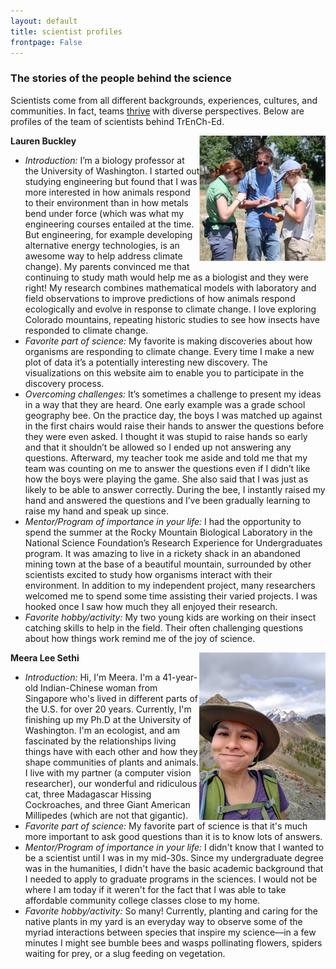 ```yaml
---
layout: default
title: scientist profiles
frontpage: False
---
```


<h3>The stories of the people behind the science</h3>       
 
<p>Scientists come from all different backgrounds, experiences, cultures, and communities. In fact, teams <a href="https://hbr.org/2016/11/why-diverse-teams-are-smarter">thrive</a> with diverse perspectives. Below are profiles of the team of scientists behind TrEnCh-Ed.</p>
<p></p>
<p><strong>Lauren Buckley</strong>
<img align="right" width="40%" src="/assets/images/Buckley.png">  
<ul>
 <li><i>Introduction:</i> I’m a biology professor at the University of Washington. I started out studying engineering but found that I was more interested in how animals respond to their environment than in how metals bend under force (which was what my engineering courses entailed at the time. But engineering, for example developing alternative energy technologies, is an awesome way to help address climate change). My parents convinced me that continuing to study math would help me as a biologist and they were right! My research combines mathematical models with laboratory and field observations to improve predictions of how animals respond ecologically and evolve in response to climate change. I love exploring Colorado mountains, repeating historic studies to see how insects have responded to climate change.</li>      
<li><i>Favorite part of science:</i> My favorite is making discoveries about how organisms are responding to climate change. Every time I make a new plot of data it’s a potentially interesting new discovery. The visualizations on this website aim to enable you to participate in the discovery process.</li> 
<li><i>Overcoming challenges:</i> It’s sometimes a challenge to present my ideas in a way that they are heard. One early example was a grade school geography bee. On the practice day, the boys I was matched up against in the first chairs would raise their hands to answer the questions before they were even asked. I thought it was stupid to raise hands so early and that it shouldn’t be allowed so I ended up not answering any questions. Afterward, my teacher took me aside and told me that my team was counting on me to answer the questions even if I didn’t like how the boys were playing the game. She also said that I was just as likely to be able to answer correctly. During the bee, I instantly raised my hand and answered the questions and I’ve been gradually learning to raise my hand and speak up since.</li>   
<li><i>Mentor/Program of importance in your life:</i> I had the opportunity to spend the summer at the Rocky Mountain Biological Laboratory in the National Science Foundation’s Research Experience for Undergraduates program. It was amazing to live in a rickety shack in an abandoned mining town at the base of a beautiful mountain, surrounded by other scientists excited to study how organisms interact with their environment. In addition to my independent project, many researchers welcomed me to spend some time assisting their varied projects. I was hooked once I saw how much they all enjoyed their research.</li> 
<li><i>Favorite hobby/activity:</i> My two young kids are working on their insect catching skills to help in the field. Their often challenging questions about how things work remind me of the joy of science.</li></ul></p>   
<p></p>
<p><strong>Meera Lee Sethi</strong>
<img align="right" width="40%" src="/assets/images/Sethi.jpg">  
<ul>
 <li><i>Introduction:</i> Hi, I'm Meera. I'm a 41-year-old Indian-Chinese woman from Singapore who's lived in different parts of the U.S. for over 20 years. Currently, I'm finishing up my Ph.D at the University of Washington. I'm an ecologist, and am fascinated by the relationships living things have with each other and how they shape communities of plants and animals. I live with my partner (a computer vision researcher), our wonderful and ridiculous cat, three Madagascar Hissing Cockroaches, and three Giant American Millipedes (which are not that gigantic).</li>    
<li><i>Favorite part of science:</i> My favorite part of science is that it's much more important to ask good questions than it is to know lots of answers.</li>     
<li><i>Mentor/Program of importance in your life:</i> I didn't know that I wanted to be a scientist until I was in my mid-30s. Since my undergraduate degree was in the humanities, I didn't have the basic academic background that I needed to apply to graduate programs in the sciences. I would not be where I am today if it weren't for the fact that I was able to take affordable community college classes close to my home.</li> 
<li><i>Favorite hobby/activity:</i> So many! Currently, planting and caring for the native plants in my yard is an everyday way to observe some of the myriad interactions between species that inspire my science—in a few minutes I might see bumble bees and wasps pollinating flowers, spiders waiting for prey, or a slug feeding on vegetation.</li></ul></p>       
